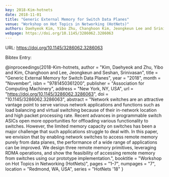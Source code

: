 ```yaml
---
key: 2018-Kim-hotnets
date: 2018-11-01
title: "Generic External Memory for Switch Data Planes"
venue: "Workshop on Hot Topics in Networking (HotNets)"
authors: Daehyeok Kim, Yibo Zhu, Changhoon Kim, Jeongkeun Lee and Srinivasan Seshan
webpage: https://doi.org/10.1145/3286062.3286063
---
```


URL: https://doi.org/10.1145/3286062.3286063

Bibtex Entry:

@inproceedings{2018-Kim-hotnets,
    author = "Kim, Daehyeok and Zhu, Yibo and Kim, Changhoon and Lee, Jeongkeun and Seshan, Srinivasan",
    title = "Generic External Memory for Switch Data Planes",
    year = "2018",
    month = "November",
    isbn = "9781450361200",
    publisher = "Association for Computing Machinery",
    address = "New York, NY, USA",
    url = "https://doi.org/10.1145/3286062.3286063",
    doi = "10.1145/3286062.3286063",
    abstract = "Network switches are an attractive vantage point to serve various network applications and functions such as load balancing and virtual switching because of their in-network location and high packet processing rate. Recent advances in programmable switch ASICs open more opportunities for offloading various functionality to switches. However, the limited memory capacity on switches has been a major challenge that such applications struggle to deal with. In this paper, we envision that by enabling network switches to access remote memory purely from data planes, the performance of a wide range of applications can be improved. We design three remote memory primitives, leveraging RDMA operations, and show the feasibility of accessing remote memory from switches using our prototype implementation.",
    booktitle = "Workshop on Hot Topics in Networking (HotNets)",
    pages = "1–7",
    numpages = "7",
    location = "Redmond, WA, USA",
    series = "HotNets '18"
}

